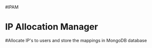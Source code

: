 #IPAM

# IP Allocation Manager

#Allocate IP's to users and store the mappings in MongoDB database

